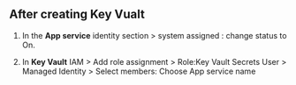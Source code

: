 ## After creating Key Vualt

1. In the **App service** 
     identity section >  system assigned :  change status to On.

2. In **Key Vault**
    IAM > Add role assignment > Role:Key Vault Secrets User > Managed Identity > Select members: Choose App service name